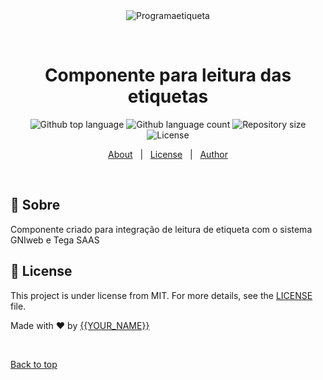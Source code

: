 <div align="center" id="top"> 
  <img src="./.github/app.gif" alt="Programaetiqueta" />

&#xa0;

  <!-- <a href="https://programaetiqueta.netlify.app">Demo</a> -->
</div>

<h1 align="center">Componente para leitura das etiquetas</h1>

<p align="center">
  <img alt="Github top language" src="https://img.shields.io/github/languages/top/{{YOUR_GITHUB_USERNAME}}/programaetiqueta?color=56BEB8">

  <img alt="Github language count" src="https://img.shields.io/github/languages/count/{{YOUR_GITHUB_USERNAME}}/programaetiqueta?color=56BEB8">

  <img alt="Repository size" src="https://img.shields.io/github/repo-size/{{YOUR_GITHUB_USERNAME}}/programaetiqueta?color=56BEB8">

  <img alt="License" src="https://img.shields.io/github/license/{{YOUR_GITHUB_USERNAME}}/programaetiqueta?color=56BEB8">

  <!-- <img alt="Github issues" src="https://img.shields.io/github/issues/{{YOUR_GITHUB_USERNAME}}/programaetiqueta?color=56BEB8" /> -->

  <!-- <img alt="Github forks" src="https://img.shields.io/github/forks/{{YOUR_GITHUB_USERNAME}}/programaetiqueta?color=56BEB8" /> -->

  <!-- <img alt="Github stars" src="https://img.shields.io/github/stars/{{YOUR_GITHUB_USERNAME}}/programaetiqueta?color=56BEB8" /> -->
</p>

<!-- Status -->

<!-- <h4 align="center">
	🚧  Programaetiqueta 🚀 Under construction...  🚧
</h4>

<hr> -->

<p align="center">
  <a href="#dart-about">About</a> &#xa0; | &#xa0;
  <a href="#memo-license">License</a> &#xa0; | &#xa0;
  <a href="https://github.com/pedrozampiroli" target="_blank">Author</a>
</p>

<br>

## :dart: Sobre

Componente criado para integração de leitura de etiqueta com o sistema GNIweb e Tega SAAS


## :memo: License

This project is under license from MIT. For more details, see the [LICENSE](LICENSE.md) file.

Made with :heart: by <a href="https://github.com/{{YOUR_GITHUB_USERNAME}}" target="_blank">{{YOUR_NAME}}</a>

&#xa0;

<a href="#top">Back to top</a>
